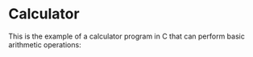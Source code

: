 # Calculator
This is the example of a calculator program in C that can perform basic arithmetic operations:

